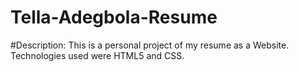 # Tella-Adegbola-Resume

#Description:
This is a personal project of my resume as a Website.
Technologies used were HTML5 and CSS.
